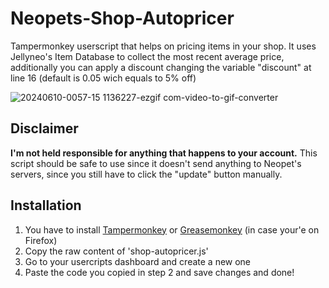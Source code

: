 # Neopets-Shop-Autopricer
Tampermonkey userscript that helps on pricing items in your shop.
It uses Jellyneo's Item Database to collect the most recent average price, additionally you can apply a discount changing the variable "discount" at line 16 (default is 0.05 wich equals to 5% off)

![20240610-0057-15 1136227-ezgif com-video-to-gif-converter](https://github.com/ramsestone/Neopets-Shop-Autopricer/assets/74755255/0617558c-cdaf-491d-9b39-909e3c4208c9)

## Disclaimer
**I'm not held responsible for anything that happens to your account.** This script should be safe to use since it doesn't send anything to Neopet's servers, since you still have to click the "update" button manually.

## Installation
1. You have to install [Tampermonkey](https://addons.opera.com/en/extensions/details/tampermonkey-beta/ "Tampermonkey") or [Greasemonkey](https://addons.mozilla.org/en-US/firefox/addon/greasemonkey/ "Greasemonkey") (in case your'e on Firefox)
2. Copy the raw content of 'shop-autopricer.js'
3. Go to your usercripts dashboard and create a new one
4. Paste the code you copied in step 2 and save changes and done!
